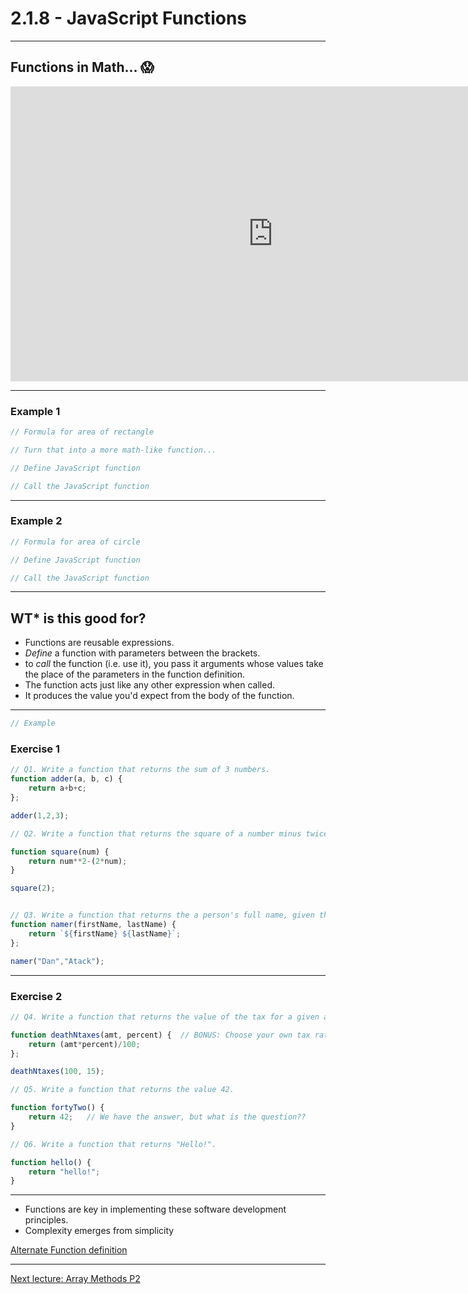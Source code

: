 # 2.1.8 - JavaScript Functions

---

## Functions in Math... 😱

<iframe width="840" height="472" src="https://www.youtube.com/embed/VhokQhjl5t0" frameborder="0" allowfullscreen></iframe>

---

### Example 1

```js
// Formula for area of rectangle

// Turn that into a more math-like function...

// Define JavaScript function

// Call the JavaScript function


```

---

### Example 2

```js
// Formula for area of circle

// Define JavaScript function

// Call the JavaScript function

```

---

## WT* is this good for?

- Functions are reusable expressions.
- _Define_ a function with parameters between the brackets.
- to _call_ the function (i.e. use it), you pass it arguments whose values take the place of the parameters in the function definition.
- The function acts just like any other expression when called.
- It produces the value you'd expect from the body of the function.

---

```js
// Example

```

### Exercise 1

```js
// Q1. Write a function that returns the sum of 3 numbers.
function adder(a, b, c) {
    return a+b+c;
};

adder(1,2,3);

// Q2. Write a function that returns the square of a number minus twice the number.

function square(num) {
    return num**2-(2*num);
}

square(2);


// Q3. Write a function that returns the a person's full name, given their first and last names.
function namer(firstName, lastName) {
    return `${firstName} ${lastName}`;
};

namer("Dan","Atack");

```

---

### Exercise 2

```js
// Q4. Write a function that returns the value of the tax for a given amount.

function deathNtaxes(amt, percent) {  // BONUS: Choose your own tax rate! (Given in the form of an integer for percent value)
    return (amt*percent)/100;
};

deathNtaxes(100, 15);

// Q5. Write a function that returns the value 42.

function fortyTwo() {
    return 42;   // We have the answer, but what is the question??
}

// Q6. Write a function that returns "Hello!".

function hello() {
    return "hello!";
}


```

---

- Functions are key in implementing these software development principles.
- Complexity emerges from simplicity

[Alternate Function definition](https://www.cs.utah.edu/~germain/PPS/Topics/functions.html)

---

[Next lecture: Array Methods P2](../lecture-9-array-methods-2)